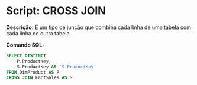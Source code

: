 # Script: CROSS JOIN

**Descrição:** É um tipo de junção que combina cada linha de uma tabela com cada linha de outra tabela.

**Comando SQL:**
```SQL
SELECT DISTINCT
	P.ProductKey,
	S.ProductKey AS 'S.ProductKey'
FROM DimProduct AS P
CROSS JOIN FactSales AS S
